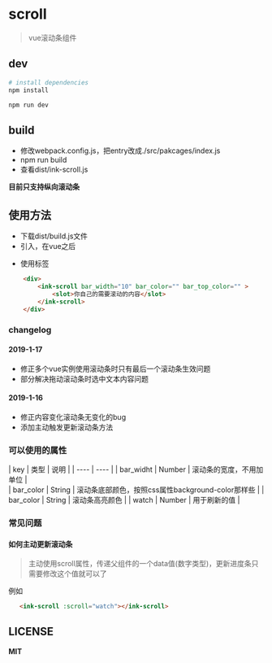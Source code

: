 # scroll

> vue滚动条组件

## dev

``` bash
# install dependencies
npm install

npm run dev

```

## build

- 修改webpack.config.js，把entry改成./src/pakcages/index.js
- npm run build
- 查看dist/ink-scroll.js 



**目前只支持纵向滚动条**


## 使用方法

- 下载dist/build.js文件
- 引入，在vue之后
    > <script type="text/javascript" src="build.js"></script>
- 使用标签
``` html
    <div>
        <ink-scroll bar_width="10" bar_color="" bar_top_color="" >
            <slot>你自己的需要滚动的内容</slot>
        </ink-scroll>
    </div>
```

### changelog

#### 2019-1-17

- 修正多个vue实例使用滚动条时只有最后一个滚动条生效问题
- 部分解决拖动滚动条时选中文本内容问题

#### 2019-1-16

- 修正内容变化滚动条无变化的bug
- 添加主动触发更新滚动条方法

### 可以使用的属性


| key | 类型 | 说明 | 
| ---- | ---- | 
| bar_widht | Number |  滚动条的宽度，不用加单位 |  
| bar_color | String | 滚动条底部颜色，按照css属性background-color那样些 | 
| bar_color | String | 滚动条高亮颜色 | 
| watch | Number | 用于刷新的值 | 

### 常见问题

#### 如何主动更新滚动条

> 主动使用scroll属性，传递父组件的一个data值(数字类型)，更新进度条只需要修改这个值就可以了  
 
 例如
 ``` html
    <ink-scroll :scroll="watch"></ink-scroll>
 ```


## LICENSE

**MIT**
